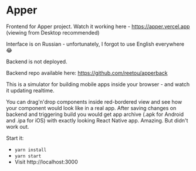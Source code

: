 # Apper 

Frontend for Apper project. Watch it working here - https://apper.vercel.app (viewing from Desktop recommended)

Interface is on Russian - unfortunately, I forgot to use English everywhere :joy:

Backend is not deployed. 

Backend repo available here: https://github.com/reetou/apperback

This is a simulator for building mobile apps inside your browser - and watch it updating realtime. 

You can drag'n'drop components inside red-bordered view and see how your component would look like in a real app. 
After saving changes on backend and triggering build you would get app archive (.apk for Android and .ipa for iOS) with exactly looking React Native app. 
Amazing. But didn't work out.

Start it:
- `yarn install`
- `yarn start`
- Visit http://localhost:3000

